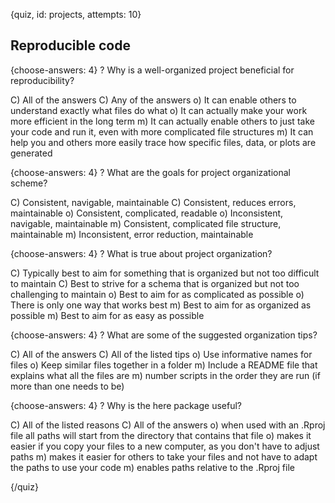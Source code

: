 
{quiz, id: projects, attempts: 10}

## Reproducible code

{choose-answers: 4}
? Why is a well-organized project beneficial for reproducibility?

C) All of the answers
C) Any of the answers
o) It can enable others to understand exactly what files do what
o) It can actually make your work more efficient in the long term
m) It can actually enable others to just take your code and run it, even with more complicated file structures
m) It can help you and others more easily trace how specific files, data, or plots are generated

{choose-answers: 4}
? What are the goals for project organizational scheme?

C) Consistent, navigable, maintainable
C) Consistent, reduces errors, maintainable
o) Consistent, complicated, readable
o) Inconsistent, navigable, maintainable
m) Consistent, complicated file structure, maintainable
m) Inconsistent, error reduction, maintainable

{choose-answers: 4}
? What is true about project organization?

C) Typically best to aim for something that is organized but not too difficult to maintain
C) Best to strive for a schema that is organized but not too challenging to maintain
o) Best to aim for as complicated as possible
o) There is only one way that works best
m) Best to aim for as organized as possible
m) Best to aim for as easy as possible

{choose-answers: 4}
? What are some of the suggested organization tips?

C) All of the answers
C) All of the listed tips
o) Use informative names for files
o) Keep similar files together in a folder
m) Include a README file that explains what all the files are
m) number scripts in the order they are run (if more than one needs to be)

{choose-answers: 4}
? Why is the here package useful?

C) All of the listed reasons
C) All of the answers
o) when used with an .Rproj file all paths will start from the directory that contains that file
o) makes it easier if you copy your files to a new computer, as you don't have to adjust paths
m) makes it easier for others to take your files and not have to adapt the paths to use your code
m) enables paths relative to the .Rproj file

{/quiz}
